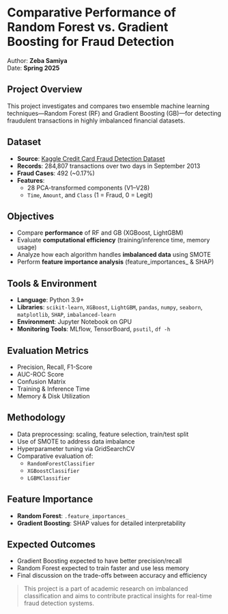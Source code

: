 # Comparative Performance of Random Forest vs. Gradient Boosting for Fraud Detection

Author: **Zeba Samiya**  
Date: **Spring 2025**

## Project Overview

This project investigates and compares two ensemble machine learning techniques—Random Forest (RF) and Gradient Boosting (GB)—for detecting fraudulent transactions in highly imbalanced financial datasets.

## Dataset

- **Source**: [Kaggle Credit Card Fraud Detection Dataset](https://www.kaggle.com/datasets/mlg-ulb/creditcardfraud)
- **Records**: 284,807 transactions over two days in September 2013
- **Fraud Cases**: 492 (~0.17%)
- **Features**:
  - 28 PCA-transformed components (V1–V28)
  - `Time`, `Amount`, and `Class` (1 = Fraud, 0 = Legit)

## Objectives

- Compare **performance** of RF and GB (XGBoost, LightGBM)
- Evaluate **computational efficiency** (training/inference time, memory usage)
- Analyze how each algorithm handles **imbalanced data** using SMOTE
- Perform **feature importance analysis** (feature_importances_ & SHAP)

## Tools & Environment

- **Language**: Python 3.9+
- **Libraries**: `scikit-learn`, `XGBoost`, `LightGBM`, `pandas`, `numpy`, `seaborn`, `matplotlib`, `SHAP`, `imbalanced-learn`
- **Environment**: Jupyter Notebook on GPU 
- **Monitoring Tools**: MLflow, TensorBoard, `psutil`, `df -h`

## Evaluation Metrics

- Precision, Recall, F1-Score
- AUC-ROC Score
- Confusion Matrix
- Training & Inference Time
- Memory & Disk Utilization

## Methodology

- Data preprocessing: scaling, feature selection, train/test split
- Use of SMOTE to address data imbalance
- Hyperparameter tuning via GridSearchCV
- Comparative evaluation of:
  - `RandomForestClassifier`
  - `XGBoostClassifier`
  - `LGBMClassifier`

##  Feature Importance

- **Random Forest**: `.feature_importances_`
- **Gradient Boosting**: SHAP values for detailed interpretability

##  Expected Outcomes

- Gradient Boosting expected to have better precision/recall
- Random Forest expected to train faster and use less memory
- Final discussion on the trade-offs between accuracy and efficiency


> This project is a part of academic research on imbalanced classification and aims to contribute practical insights for real-time fraud detection systems.
